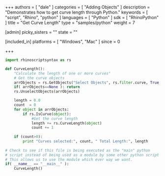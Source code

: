 +++
authors = [ "dale" ]
categories = [ "Adding Objects" ]
description = "Demonstrates how to get curve length through Python."
keywords = [ "script", "Rhino", "python" ]
languages = [ "Python" ]
sdk = [ "RhinoPython" ]
title = "Get Curve Length"
type = "samples/python"
weight = 7

[admin]
picky_sisters = ""
state = ""

[included_in]
platforms = [ "Windows", "Mac" ]
since = 0

+++

```python
import rhinoscriptsyntax as rs

def CurveLength():
    "Calculate the length of one or more curves"
    # Get the curve objects
    arrObjects = rs.GetObjects("Select Objects", rs.filter.curve, True, True)
    if( arrObjects==None ): return
    rs.UnselectObjects(arrObjects)

    length = 0.0
    count  = 0
    for object in arrObjects:
        if rs.IsCurve(object):
            #Get the curve length
            length += rs.CurveLength(object)
            count += 1
    
    if (count>0):
        print "Curves selected:", count, " Total Length:", length
    
# Check to see if this file is being executed as the "main" python
# script instead of being used as a module by some other python script
# This allows us to use the module which ever way we want.
if( __name__ == "__main__" ):
    CurveLength()
```
